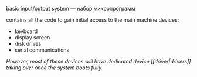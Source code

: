 basic input/output system  — набор микропрограмм

contains all the code to gain initial access to the main machine devices:

- keyboard
- display screen
- disk drives
- serial communications

*However, most of these devices will have dedicated device [[driver|drivers]] taking over once the system boots fully.*